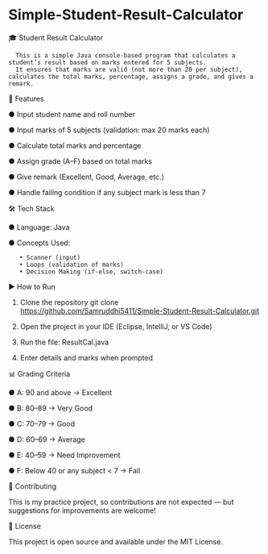 # Simple-Student-Result-Calculator
🎓 Student Result Calculator

      This is a simple Java console-based program that calculates a student’s result based on marks entered for 5 subjects.
      It ensures that marks are valid (not more than 20 per subject), calculates the total marks, percentage, assigns a grade, and gives a remark.

🚀 Features

● Input student name and roll number

● Input marks of 5 subjects (validation: max 20 marks each)

● Calculate total marks and percentage

● Assign grade (A–F) based on total marks

● Give remark (Excellent, Good, Average, etc.)

● Handle failing condition if any subject mark is less than 7

🛠️ Tech Stack

● Language: Java

● Concepts Used:

       • Scanner (input)
       • Loops (validation of marks)
       • Decision Making (if-else, switch-case)

▶️ How to Run

1. Clone the repository
        git clone https://github.com/Samruddhi5411/Simple-Student-Result-Calculator.git

2. Open the project in your IDE (Eclipse, IntelliJ, or VS Code)

3. Run the file:
        ResultCal.java
   
4. Enter details and marks when prompted   


📊 Grading Criteria

● A: 90 and above → Excellent

● B: 80–89 → Very Good

● C: 70–79 → Good

● D: 60–69 → Average

● E: 40–59 → Need Improvement

● F: Below 40 or any subject < 7 → Fail

🤝 Contributing

This is my practice project, so contributions are not expected — but suggestions for improvements are welcome!

📄 License

This project is open source and available under the MIT License.
       
